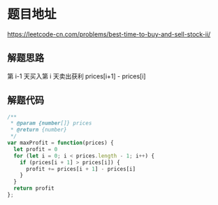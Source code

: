 # 题目地址

https://leetcode-cn.com/problems/best-time-to-buy-and-sell-stock-ii/

## 解题思路

第 i-1 天买入第 i 天卖出获利 prices[i+1] - prices[i]

## 解题代码

```js
/**
 * @param {number[]} prices
 * @return {number}
 */
var maxProfit = function(prices) {
  let profit = 0
  for (let i = 0; i < prices.length - 1; i++) {
    if (prices[i + 1] > prices[i]) {
      profit += prices[i + 1] - prices[i]
    }
  }
  return profit
};
```
